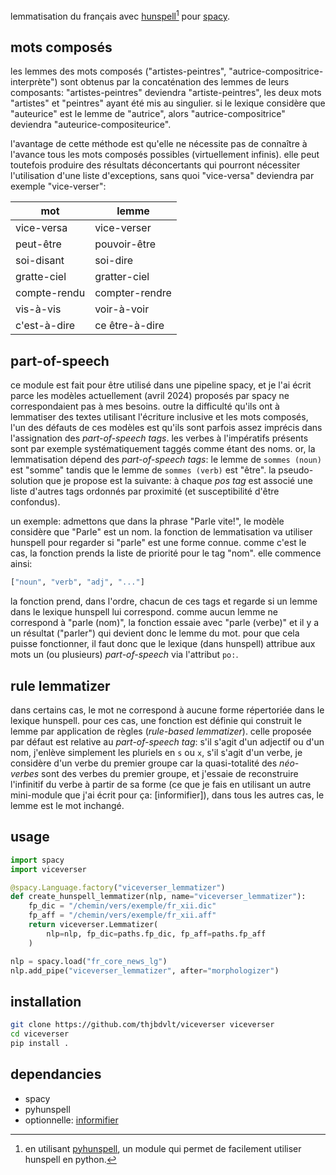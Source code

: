 lemmatisation du français avec [hunspell](http://hunspell.github.io/)[^1] pour [spacy](https://spacy.io/api).

[^1]: en utilisant [pyhunspell](https://github.com/pyhunspell/pyhunspell), un module qui permet de facilement utiliser hunspell en python.

mots composés
-------------

les lemmes des mots composés ("artistes-peintres", "autrice-compositrice-interprète") sont obtenus par la concaténation des lemmes de leurs composants: "artistes-peintres" deviendra "artiste-peintres", les deux mots "artistes" et "peintres" ayant été mis au singulier. si le lexique considère que "auteurice" est le lemme de "autrice", alors "autrice-compositrice" deviendra "auteurice-compositeurice".

l'avantage de cette méthode est qu'elle ne nécessite pas de connaître à l'avance tous les mots composés possibles (virtuellement infinis). elle peut toutefois produire des résultats déconcertants qui pourront nécessiter l'utilisation d'une liste d'exceptions, sans quoi "vice-versa" deviendra par exemple "vice-verser":

| mot          | lemme          |
| --           | --             |
| vice-versa   | vice-verser    |
| peut-être    | pouvoir-être   |
| soi-disant   | soi-dire       |
| gratte-ciel  | gratter-ciel   |
| compte-rendu | compter-rendre |
| vis-à-vis    | voir-à-voir    |
| c'est-à-dire | ce être-à-dire |

part-of-speech
--------------

ce module est fait pour être utilisé dans une pipeline spacy, et je l'ai écrit parce les modèles actuellement (avril 2024) proposés par spacy ne correspondaient pas à mes besoins. outre la difficulté qu'ils ont à lemmatiser des textes utilisant l'écriture inclusive et les mots composés, l'un des défauts de ces modèles est qu'ils sont parfois assez imprécis dans l'assignation des _part-of-speech tags_. les verbes à l'impératifs présents sont par exemple systématiquement taggés comme étant des noms. or, la lemmatisation dépend des _part-of-speech tags_: le lemme de `sommes (noun)` est "somme" tandis que le lemme de `sommes (verb)` est "être".
la pseudo-solution que je propose est la suivante: à chaque _pos tag_ est associé une liste d'autres tags ordonnés par proximité (et susceptibilité d'être confondus).

un exemple: admettons que dans la phrase "Parle vite!", le modèle considère que "Parle" est un nom. la fonction de lemmatisation va utiliser hunspell pour regarder si "parle" est une forme connue. comme c'est le cas, la fonction prends la liste de priorité pour le tag "nom". elle commence ainsi:

```python
["noun", "verb", "adj", "..."]
```

la fonction prend, dans l'ordre, chacun de ces tags et regarde si un lemme dans le lexique hunspell lui correspond. comme aucun lemme ne correspond à "parle (nom)", la fonction essaie avec "parle (verbe)" et il y a un résultat ("parler") qui devient donc le lemme du mot. pour que cela puisse fonctionner, il faut donc que le lexique (dans hunspell) attribue aux mots un (ou plusieurs) _part-of-speech_ via l'attribut `po:`.

rule lemmatizer
---------------

dans certains cas, le mot ne correspond à aucune forme répertoriée dans le lexique hunspell. pour ces cas, une fonction est définie qui construit le lemme par application de règles (_rule-based lemmatizer_). celle proposée par défaut est relative au _part-of-speech tag_: s'il s'agit d'un adjectif ou d'un nom, j'enlève simplement les pluriels en `s` ou `x`, s'il s'agit d'un verbe, je considère d'un verbe du premier groupe car la quasi-totalité des _néo-verbes_ sont des verbes du premier groupe, et j'essaie de reconstruire l'infinitif du verbe à partir de sa forme (ce que je fais en utilisant un autre mini-module que j'ai écrit pour ça: [informifier]), dans tous les autres cas, le lemme est le mot inchangé.

usage
-----

```python
import spacy
import viceverser

@spacy.Language.factory("viceverser_lemmatizer")
def create_hunspell_lemmatizer(nlp, name="viceverser_lemmatizer"):
    fp_dic = "/chemin/vers/exemple/fr_xii.dic"
    fp_aff = "/chemin/vers/exemple/fr_xii.aff"
    return viceverser.Lemmatizer(
        nlp=nlp, fp_dic=paths.fp_dic, fp_aff=paths.fp_aff
    )

nlp = spacy.load("fr_core_news_lg")
nlp.add_pipe("viceverser_lemmatizer", after="morphologizer")
```

installation
------------

```bash
git clone https://github.com/thjbdvlt/viceverser viceverser
cd viceverser
pip install .
```

dependancies
------------

- spacy
- pyhunspell
- optionnelle: [informifier](https://github.com/thjbdvlt/informifier)
